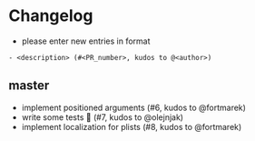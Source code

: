 # Changelog

- please enter new entries in format 

```
- <description> (#<PR_number>, kudos to @<author>)
```

## master

- implement positioned arguments (#6, kudos to @fortmarek)
- write some tests 💪  (#7, kudos to @olejnjak)
- implement localization for plists (#8, kudos to @fortmarek)